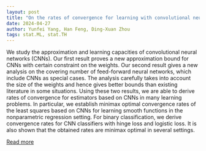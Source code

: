 ```yaml
---
layout: post
title: "On the rates of convergence for learning with convolutional neural networks"
date: 2024-04-27
author: Yunfei Yang, Han Feng, Ding-Xuan Zhou
tags: stat.ML, stat.TH
---
```


We study the approximation and learning capacities of convolutional neural networks (CNNs). Our first result proves a new approximation bound for CNNs with certain constraint on the weights. Our second result gives a new analysis on the covering number of feed-forward neural networks, which include CNNs as special cases. The analysis carefully takes into account the size of the weights and hence gives better bounds than existing literature in some situations. Using these two results, we are able to derive rates of convergence for estimators based on CNNs in many learning problems. In particular, we establish minimax optimal convergence rates of the least squares based on CNNs for learning smooth functions in the nonparametric regression setting. For binary classification, we derive convergence rates for CNN classifiers with hinge loss and logistic loss. It is also shown that the obtained rates are minimax optimal in several settings.

[Read more](https://arxiv.org/abs/2403.16459)